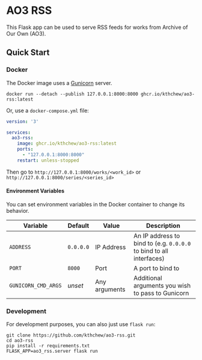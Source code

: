 # AO3 RSS

This Flask app can be used to serve RSS feeds for works from Archive of Our Own (AO3).

## Quick Start

### Docker

The Docker image uses a [Gunicorn](https://gunicorn.org/) server.

```shell
docker run --detach --publish 127.0.0.1:8000:8000 ghcr.io/kthchew/ao3-rss:latest
```

Or, use a `docker-compose.yml` file:

```yaml
version: '3'

services:
  ao3-rss:
    image: ghcr.io/kthchew/ao3-rss:latest
    ports:
      - "127.0.0.1:8000:8000"
    restart: unless-stopped
```

Then go to `http://127.0.0.1:8000/works/<work_id>` or `http://127.0.0.1:8000/series/<series_id>`

#### Environment Variables

You can set environment variables in the Docker container to change its behavior.

| Variable            | Default   | Value         | Description                                                         |
| ------------------- | --------- | ------------- | ------------------------------------------------------------------- |
| `ADDRESS`           | `0.0.0.0` | IP Address    | An IP address to bind to (e.g. `0.0.0.0` to bind to all interfaces) |
| `PORT`              | `8000`    | Port          | A port to bind to                                                   |
| `GUNICORN_CMD_ARGS` | *unset*   | Any arguments | Additional arguments you wish to pass to Gunicorn                   |

### Development

For development purposes, you can also just use `flask run`:

```shell
git clone https://github.com/kthchew/ao3-rss.git
cd ao3-rss
pip install -r requirements.txt
FLASK_APP=ao3_rss.server flask run
```
